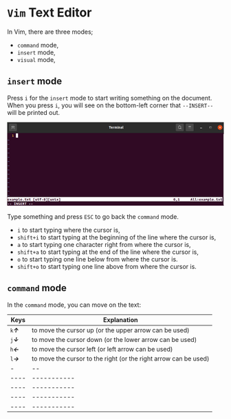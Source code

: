 # `Vim` Text Editor

In Vim, there are three modes;

* `command` mode,
* `insert` mode,
* `visual` mode,

## `insert` mode

Press `i` for the `insert` mode to start writing something on the document. When you press `i`, you will see on the bottom-left corner that `--INSERT--` will be printed out. 

![](../figures/001_vim_figures.png)

Type something and press `ESC` to go back the `command` mode.

* `i` to start typing where the cursor is,
* `shift+i` to start typing at the beginning of the line where the cursor is,
* `a` to start typing one character right from where the cursor is,
* `shift+a` to start typing at the end of the line where the cursor is,
* `o` to start typing one line below from where the cursor is.
* `shift+o` to start typing one line above from where the cursor is.

## `command` mode

In the `command` mode, you can move on the text:

|Keys|Explanation|
|----|-----------|
|`k`***↑***|to move the cursor up (or the upper arrow can be used)|
|`j`***↓***|to move the cursor down (or the lower arrow can be used)|
|`h`***←***|to move the cursor left (or left arrow can be used)|
|`l`***→***|to move the cursor to the right (or the right arrow can be used)
|-   |--         |
|----|-----------|
|----|-----------|
|----|-----------|
|----|-----------|










